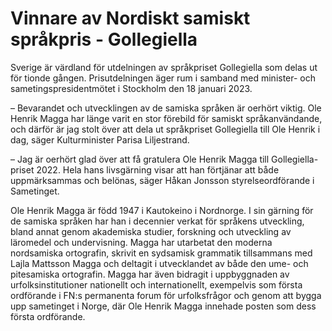 # Vinnare av Nordiskt samiskt språkpris - Gollegiella

Sverige är värdland för utdelningen av språkpriset Gollegiella som delas ut för tionde gången. Prisutdelningen äger rum i samband med minister\- och sametingspresidentmötet i Stockholm den 18 januari 2023\.

– Bevarandet och utvecklingen av de samiska språken är oerhört viktig. Ole Henrik Magga har länge varit en stor förebild för samiskt språkanvändande, och därför är jag stolt över att dela ut språkpriset Gollegiella till Ole Henrik i dag, säger Kulturminister Parisa Liljestrand.

– Jag är oerhört glad över att få gratulera Ole Henrik Magga till Gollegiella\-priset 2022\. Hela hans livsgärning visar att han förtjänar att både uppmärksammas och belönas, säger Håkan Jonsson styrelseordförande i Sametinget.

Ole Henrik Magga är född 1947 i Kautokeino i Nordnorge. I sin gärning för de samiska språken har han i decennier verkat för språkens utveckling, bland annat genom akademiska studier, forskning och utveckling av läromedel och undervisning. Magga har utarbetat den moderna nordsamiska ortografin, skrivit en sydsamisk grammatik tillsammans med Lajla Mattsson Magga och deltagit i utvecklandet av både den ume\- och pitesamiska ortografin. Magga har även bidragit i uppbyggnaden av urfolksinstitutioner nationellt och internationellt, exempelvis som första ordförande i FN:s permanenta forum för urfolksfrågor och genom att bygga upp sametinget i Norge, där Ole Henrik Magga innehade posten som dess första ordförande.
